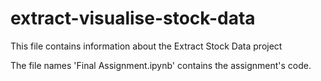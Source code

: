 # extract-visualise-stock-data
This file contains information about the Extract Stock Data project

The file names 'Final Assignment.ipynb' contains the assignment's code.
